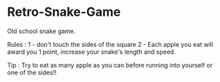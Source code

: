 # Retro-Snake-Game

Old school snake game.

Rules : 
1 - don't touch the sides of the square
2 - Each apple you eat will award you 1 point, increase your snake's length and speed.

Tip : Try to eat as many apple as you can before running into yourself or one of the sides!!
